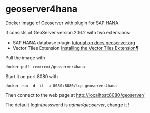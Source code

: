 # geoserver4hana
Docker image of Geoserver with plugin for SAP HANA.

It consists of GeoServer version 2.16.2 with two extensions:
 * SAP HANA database plugin [tutorial on docs.geoserver.org](https://docs.geoserver.org/latest/en/user/community/hana/index.html)
 * Vector Tiles Extension [Installing the Vector Tiles Extension¶](https://docs.geoserver.org/latest/en/user/extensions/vectortiles/install.html)

Pull the image with

```docker pull remiremi/geoserver4hana```

Start it on port 8080 with

```docker run -d -it -p 8080:8080/tcp geoserver4hana```

Then connect to the web page at [http://localhost:8080/geoserver/](http://localhost:8080/geoserver/)

The default login/password is *admin/geoserver*, change it !
